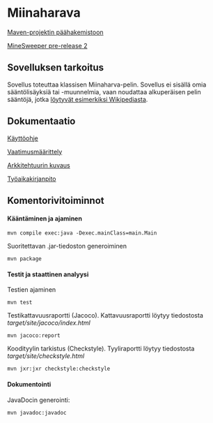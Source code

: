 # Miinaharava

[Maven-projektin päähakemistoon](https://github.com/TommiON/ot-harjoitustyo/tree/master/MineSweeper)

[MineSweeper pre-release 2](https://github.com/TommiON/ot-harjoitustyo/releases/tag/v0.9)

## Sovelluksen tarkoitus

Sovellus toteuttaa klassisen Miinaharva-pelin. Sovellus ei sisällä omia sääntölisäyksiä tai -muunnelmia, vaan noudattaa alkuperäisen pelin sääntöjä, jotka [löytyvät esimerkiksi Wikipediasta](https://fi.wikipedia.org/wiki/Miinaharava_(peli)).

## Dokumentaatio

[Käyttöohje](https://github.com/TommiON/ot-harjoitustyo/blob/master/dokumentointi/käyttöohje.md)

[Vaatimusmäärittely](https://github.com/TommiON/ot-harjoitustyo/blob/master/dokumentointi/vaatimusmäärittely.md)

[Arkkitehtuurin kuvaus](https://github.com/TommiON/ot-harjoitustyo/blob/master/dokumentointi/arkkitehtuuri.md)

[Työaikakirjanpito](https://github.com/TommiON/ot-harjoitustyo/blob/master/dokumentointi/tyoaikakirjanpito.md)

## Komentorivitoiminnot

#### Kääntäminen ja ajaminen

```shell
mvn compile exec:java -Dexec.mainClass=main.Main
```

Suoritettavan .jar-tiedoston generoiminen

```shell
mvn package
```

#### Testit ja staattinen analyysi

Testien ajaminen

```shell
mvn test
```

Testikattavuusraportti (Jacoco). Kattavuusraportti löytyy tiedostosta _target/site/jacoco/index.html_

```shell
mvn jacoco:report
```

Koodityylin tarkistus (Checkstyle). Tyyliraportti löytyy tiedostosta _target/site/checkstyle.html_

```shell
mvn jxr:jxr checkstyle:checkstyle
```

#### Dokumentointi

JavaDocin generointi:

```shell
mvn javadoc:javadoc
```
